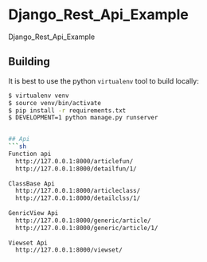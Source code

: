 # Django_Rest_Api_Example
Django_Rest_Api_Example


## Building

It is best to use the python `virtualenv` tool to build locally:

```sh
$ virtualenv venv
$ source venv/bin/activate
$ pip install -r requirements.txt
$ DEVELOPMENT=1 python manage.py runserver


## Api
```sh
Function api 
  http://127.0.0.1:8000/articlefun/
  http://127.0.0.1:8000/detailfun/1/
  
ClassBase Api
  http://127.0.0.1:8000/articleclass/
  http://127.0.0.1:8000/detailclss/1/
  
GenricView Api 
  http://127.0.0.1:8000/generic/article/
  http://127.0.0.1:8000/generic/article/1/
  
Viewset Api
  http://127.0.0.1:8000/viewset/
  
  

  
  
